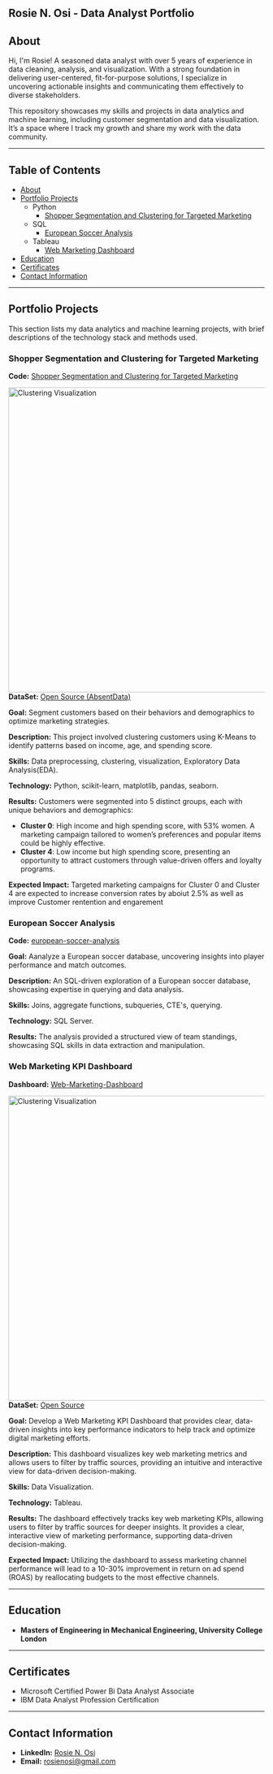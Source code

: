 ## **Rosie N. Osi - Data Analyst Portfolio**


## **About**
Hi, I'm Rosie! A seasoned data analyst with over 5 years of experience in data cleaning, analysis, and visualization. With a strong foundation in delivering user-centered, fit-for-purpose solutions, I specialize in uncovering actionable insights and communicating them effectively to diverse stakeholders.


This repository showcases my skills and projects in data analytics and machine learning, including customer segmentation and data visualization. It’s a space where I track my growth and share my work with the data community.

---

## **Table of Contents**
* [About](#about)
* [Portfolio Projects](#portfolio-projects)
   - Python
     - [Shopper Segmentation and Clustering for Targeted Marketing](#shopper-segmentation-and-clustering-for-targeted-marketing)
  - SQL
    - [European Soccer Analysis](#european-soccer-analysis)
  - Tableau
    - [Web Marketing Dashboard](#web-marketing-kpi-dashboard)
* [Education](#education)
* [Certificates](#certificates)
* [Contact Information](#contact-information)

---

## **Portfolio Projects**
This section lists my data analytics and machine learning projects, with brief descriptions of the technology stack and methods used.

### **Shopper Segmentation and Clustering for Targeted Marketing** 
**Code:** [Shopper Segmentation and Clustering for Targeted Marketing](https://github.com/rosienn/Portfolio/blob/main/Shopper%20Segmentation%20and%20Clustering%20for%20Targeted%20Marketing.ipynb)   
 
<img src="https://github.com/user-attachments/assets/917ceed5-f225-4bb5-b41b-ef5a17ec35ac" align="left" width="600" alt="Clustering Visualization">

**DataSet:** [Open Source (AbsentData)](https://absentdata.com/data-analysis/where-to-find-data/)

**Goal:** Segment customers based on their behaviors and demographics to optimize marketing strategies.  

**Description:** This project involved clustering customers using K-Means to identify patterns based on income, age, and spending score.

**Skills:** Data preprocessing, clustering, visualization, Exploratory Data Analysis(EDA).

**Technology:** Python, scikit-learn, matplotlib, pandas, seaborn.  

**Results:** Customers were segmented into 5 distinct groups, each with unique behaviors and demographics:

- **Cluster 0**: High income and high spending score, with 53% women. A marketing campaign tailored to women’s preferences and popular items could be highly effective.
- **Cluster 4**: Low income but high spending score, presenting an opportunity to attract customers through value-driven offers and loyalty programs.
  
**Expected Impact:** Targeted marketing campaigns for Cluster 0 and Cluster 4 are expected to increase conversion rates by aboiut 2.5% as well as improve Customer rentention and engarement

### **European Soccer Analysis**
**Code:** [european-soccer-analysis](https://github.com/rosienn/Portfolio/blob/main/european-soccer-analysis.ipynb) 

**Goal:** Aanalyze a European soccer database, uncovering insights into player performance and match outcomes. 

**Description:** An SQL-driven exploration of a European soccer database, showcasing expertise in querying and data analysis.  

**Skills:** Joins, aggregate functions, subqueries, CTE's, querying.  

**Technology:** SQL Server.  

**Results:** The analysis provided a structured view of team standings, showcasing SQL skills in data extraction and manipulation.

### **Web Marketing KPI Dashboard**
**Dashboard:** [Web-Marketing-Dashboard](https://public.tableau.com/views/WebMarketingDashboard_17382600105870/Dashboard1?:language=en-GB&:sid=&:redirect=auth&:display_count=n&:origin=viz_share_link)  

<img src="" align="left" width="600" alt="Clustering Visualization">

**DataSet:** [Open Source](https://github.com/rosienn/Portfolio/blob/main/Web%20Marketing_Migrated%20Data.csv.zip)

**Goal:** Develop a Web Marketing KPI Dashboard that provides clear, data-driven insights into key performance indicators to help track and optimize digital marketing efforts.

**Description:** This dashboard visualizes key web marketing metrics and allows users to filter by traffic sources, providing an intuitive and interactive view for data-driven decision-making.

**Skills:** Data Visualization.  

**Technology:** Tableau.  

**Results:** The dashboard effectively tracks key web marketing KPIs, allowing users to filter by traffic sources for deeper insights. It provides a clear, interactive view of marketing performance, supporting data-driven decision-making.

**Expected Impact:** Utilizing the dashboard to assess marketing channel performance will lead to a 10-30% improvement in return on ad spend (ROAS) by reallocating budgets to the most effective channels. 

---

## **Education**
- **Masters of Engineering in Mechanical Engineering, University College London**  

---

## **Certificates**
- Microsoft Certified Power Bi Data Analyst Associate
- IBM Data Analyst Profession Certification

---

## **Contact Information**
- **LinkedIn:** [Rosie N. Osi](https://www.linkedin.com/in/rosienosi/)  
- **Email:** rosienosi@gmail.com 
